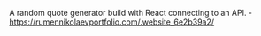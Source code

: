 A random quote generator build with React connecting to an API. - https://rumennikolaevportfolio.com/.website_6e2b39a2/
